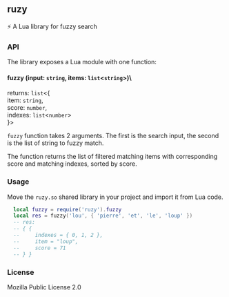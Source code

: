 ## ruzy

⚡ A Lua library for fuzzy search

### API

The library exposes a Lua module with one function:

#### fuzzy (input: `string`, items: `list`<`string`>)\

returns: `list`<{\
            item: `string`,\
            score: `number`,\
            indexes: `list`<`number`>\
         }>

`fuzzy` function takes 2 arguments. The first is the search
input, the second is the list of string to fuzzy match.

The function returns the list of filtered matching items with
corresponding score and matching indexes, sorted by score.

### Usage

Move the `ruzy.so` shared library in your project and import it 
from Lua code.

```lua
  local fuzzy = require('ruzy').fuzzy
  local res = fuzzy('lou', { 'pierre', 'et', 'le', 'loup' })
  -- res:
  -- { {
  --     indexes = { 0, 1, 2 },
  --     item = "loup",
  --     score = 71
  -- } }
```

### License

Mozilla Public License 2.0
